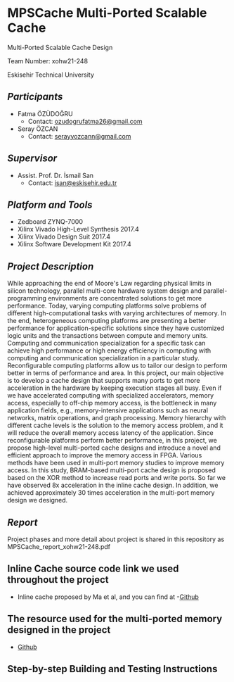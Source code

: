 # MPSCache Multi-Ported Scalable Cache #

Multi-Ported Scalable Cache Design 

Team Number: xohw21-248

Eskisehir Technical University

## **_Participants_** ##
- Fatma ÖZÜDOĞRU
  - Contact: ozudogrufatma26@gmail.com
- Seray ÖZCAN
  - Contact: serayyozcann@gmail.com
## **_Supervisor_** ##
 - Assist. Prof. Dr. İsmail San
    - Contact: isan@eskisehir.edu.tr
## **_Platform and Tools_** ##
- Zedboard ZYNQ-7000
- Xilinx Vivado High-Level Synthesis 2017.4
- Xilinx Vivado Design Suit 2017.4
- Xilinx Software Development Kit 2017.4 
## **_Project Description_** ##
While approaching the end of Moore's Law regarding physical limits in silicon technology, parallel multi-core hardware system design and parallel-programming environments are concentrated solutions to get more performance. Today, varying computing platforms solve problems of different high-computational tasks with varying architectures of memory. In the end, heterogeneous computing platforms are presenting a better performance for application-specific solutions since they have customized logic units and the transactions between compute and memory units. Computing and communication specialization for a specific task can achieve high performance or high energy efficiency in computing with computing and communication specialization in a particular study. Reconfigurable computing platforms allow us to tailor our design to perform better in terms of performance and area. In this project, our main objective is to develop a cache design that supports many ports to get more acceleration in the hardware by keeping execution stages all busy. Even if we have accelerated computing with specialized accelerators, memory access, especially to off-chip memory access, is the bottleneck in many application fields, e.g., memory-intensive applications such as neural networks, matrix operations, and graph processing. Memory hierarchy with different cache levels is the solution to the memory access problem, and it will reduce the overall memory access latency of the application. Since reconfigurable platforms perform better performance, in this project, we propose high-level multi-ported cache designs and introduce a novel and efficient approach to improve the memory access in FPGA. Various methods have been used in multi-port memory studies to improve memory access. In this study, BRAM-based multi-port cache design is proposed based on the XOR method to increase read ports and write ports. So far we have observed 8x acceleration in the inline cache design. In addition, we achieved approximately 30 times acceleration in the multi-port memory design we designed.
## **_Report_** ##
Project phases and more detail about project is shared in this repository as MPSCache_report_xohw21-248.pdf
## **Inline Cache source code link we used throughout the project** ## 

- Inline cache proposed by Ma et al, and you can find at 
-[Github]()

## **The resource used for the multi-ported memory designed in the project** ##
- [Github](https://github.com/tomverbeure/multi_port_mem/tree/e9d456f019913c94d2aa2839e199fed50840d09b)

## **Step-by-step Building and Testing Instructions** ##


